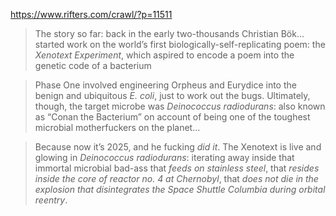 https://www.rifters.com/crawl/?p=11511

> The story so far: back in the early two-thousands Christian Bök... started work on the world’s first biologically-self-replicating poem: the _Xenotext Experiment_, which aspired to encode a poem into the genetic code of a bacterium

> Phase One involved engineering Orpheus and Eurydice into the benign and ubiquitous _E. coli_, just to work out the bugs. Ultimately, though, the target microbe was _Deinococcus radiodurans_: also known as “Conan the Bacterium” on account of being one of the toughest microbial motherfuckers on the planet...

> Because now it’s 2025, and he fucking _did it_. The Xenotext is live and glowing in _Deinococcus radiodurans_: iterating away inside that immortal microbial bad-ass that _feeds on stainless steel_, that _resides inside the core of reactor no. 4 at Chernobyl_, that _does not die in the explosion that disintegrates the Space Shuttle Columbia during orbital reentry_.